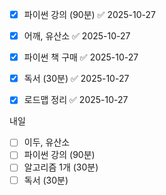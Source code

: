 - [x] 파이썬 강의 (90분) ✅ 2025-10-27
- [x] 어깨, 유산소 ✅ 2025-10-27
- [x] 파이썬 책 구매 ✅ 2025-10-27
- [x] 독서 (30분) ✅ 2025-10-27
- [x] 로드맵 정리 ✅ 2025-10-27


내일
- [ ] 이두, 유산소
- [ ] 파이썬 강의 (90분)
- [ ] 알고리즘 1개 (30분)
- [ ] 독서 (30분)